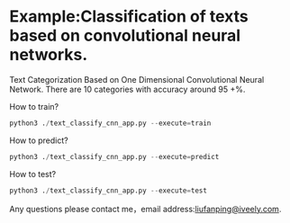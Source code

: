 # Example:Classification of texts based on convolutional neural networks.
Text Categorization Based on One Dimensional Convolutional Neural Network. There are 10 categories with accuracy around 95 +%.
 
 How to train?
 ```python
 python3 ./text_classify_cnn_app.py --execute=train
 ```
 
 How to predict?
 ```python
 python3 ./text_classify_cnn_app.py --execute=predict
 ```
How to test?
 ```python
 python3 ./text_classify_cnn_app.py --execute=test
 ```
 
 Any questions please contact me，email address:<liufanping@iveely.com>.